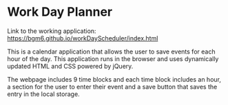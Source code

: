 # Work Day Planner

Link to the working application: https://bgm6.github.io/workDayScheduler/index.html

This is a calendar application that allows the user to save events for each hour of the day. This application runs in the browser and uses dynamically updated HTML and CSS powered by jQuery.

The webpage includes 9 time blocks and each time block includes an hour, a section for the user to enter their event and a save button that saves the entry in the local storage.

